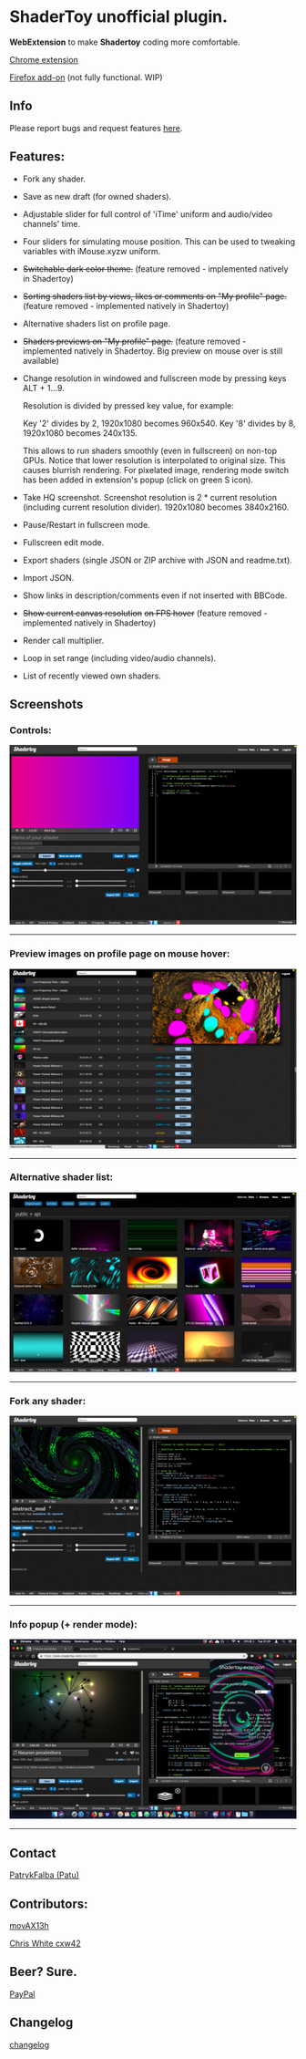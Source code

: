 # ShaderToy unofficial plugin.

**WebExtension** to make **Shadertoy** coding more comfortable.

[Chrome extension](https://chrome.google.com/webstore/detail/shadertoy-unofficial-plug/ohicbclhdmkhoabobgppffepcopomhgl?hl=pl)

[Firefox add-on](https://addons.mozilla.org/en-US/firefox/addon/shadertoy-unofficial-plugin/) (not fully functional. WIP)

## Info

Please report bugs and request features [here](https://github.com/patuwwy/ShaderToy-Chrome-Plugin/issues).

## Features:

-   Fork any shader.

-   Save as new draft (for owned shaders).

-   Adjustable slider for full control of 'iTime' uniform and audio/video channels' time.

-   Four sliders for simulating mouse position.
    This can be used to tweaking variables with iMouse.xyzw uniform.

-   ~~Switchable dark color theme.~~
    (feature removed - implemented natively in Shadertoy)

-   ~~Sorting shaders list by views, likes or comments on "My profile" page.~~
    (feature removed - implemented natively in Shadertoy)

-   Alternative shaders list on profile page.

-   ~~Shaders previews on "My profile" page.~~
    (feature removed - implemented natively in Shadertoy. Big preview on mouse over is still available)

-   Change resolution in windowed and fullscreen mode by pressing keys ALT + 1...9.

    Resolution is divided by pressed key value, for example:

    Key '2' divides by 2, 1920x1080 becomes 960x540.
    Key '8' divides by 8, 1920x1080 becomes 240x135.

    This allows to run shaders smoothly (even in fullscreen) on non-top GPUs.
    Notice that lower resolution is interpolated to original size. This causes blurrish rendering. For pixelated image, rendering mode switch has been added in extension's popup (click on green S icon).

-   Take HQ screenshot. Screenshot resolution is 2 \* current resolution (including current resolution divider). 1920x1080 becomes 3840x2160.

-   Pause/Restart in fullscreen mode.

-   Fullscreen edit mode.

-   Export shaders (single JSON or ZIP archive with JSON and readme.txt).

-   Import JSON.

-   Show links in description/comments even if not inserted with BBCode.

-   ~~Show current canvas resolution~~ ~~on FPS hover~~
    (feature removed - implemented natively in Shadertoy)

-   Render call multiplier.

-   Loop in set range (including video/audio channels).

-   List of recently viewed own shaders.

## Screenshots

### Controls:

![](./screenshots/new.png)

---

### Preview images on profile page on mouse hover:

![](./screenshots/profile-preview.jpg)

---

### Alternative shader list:

![](./screenshots/alt-profile.png)

---

### Fork any shader:

![](./screenshots/fork.png)

---

### Info popup (+ render mode):

![](./screenshots/popup.png)

---

## Contact

[PatrykFalba (Patu)](http://patrykfalba.pl)

## Contributors:

[movAX13h](http://blog.thrill-project.com/)

[Chris White cxw42](https://github.com/cxw42)

## Beer? Sure.

[PayPal](https://www.paypal.com/cgi-bin/webscr?cmd=_s-xclick&hosted_button_id=VDFNBT9N3ANHW&source=url)

## Changelog

[changelog](https://github.com/patuwwy/ShaderToy-Chrome-Plugin/blob/master/CHANGELOG.md)

